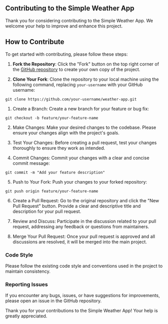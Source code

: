 ## Contributing to the Simple Weather App

Thank you for considering contributing to the Simple Weather App. We welcome your help to improve and enhance this project.

## How to Contribute

To get started with contributing, please follow these steps:

1. **Fork the Repository**: Click the "Fork" button on the top right corner of the [GitHub repository](https://github.com/your-username/weather-app) to create your own copy of the project.

2. **Clone Your Fork**: Clone the repository to your local machine using the following command, replacing `your-username` with your GitHub username:

```git clone https://github.com/your-username/weather-app.git```

1. Create a Branch: Create a new branch for your feature or bug fix:

```git checkout -b feature/your-feature-name```

2. Make Changes: Make your desired changes to the codebase. Please ensure your changes align with the project's goals.

3. Test Your Changes: Before creating a pull request, test your changes thoroughly to ensure they work as intended.

4. Commit Changes: Commit your changes with a clear and concise commit message:

```git commit -m "Add your feature description"```

5. Push to Your Fork: Push your changes to your forked repository:

```git push origin feature/your-feature-name```

6. Create a Pull Request: Go to the original repository and click the "New Pull Request" button. Provide a clear and descriptive title and description for your pull request.

7. Review and Discuss: Participate in the discussion related to your pull request, addressing any feedback or questions from maintainers.

8. Merge Your Pull Request: Once your pull request is approved and all discussions are resolved, it will be merged into the main project.

### Code Style

Please follow the existing code style and conventions used in the project to maintain consistency.

### Reporting Issues

If you encounter any bugs, issues, or have suggestions for improvements, please open an issue in the GitHub repository.

Thank you for your contributions to the Simple Weather App! Your help is greatly appreciated.